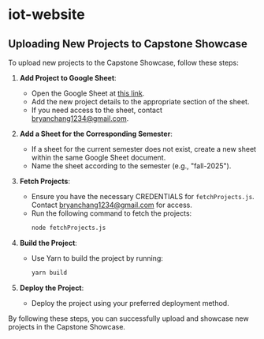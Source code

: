 # iot-website

## Uploading New Projects to Capstone Showcase

To upload new projects to the Capstone Showcase, follow these steps:

1. **Add Project to Google Sheet**:
   - Open the Google Sheet at [this link](https://docs.google.com/spreadsheets/d/1EChubuI97Rkd7-4m5NIRXlZECEuo1nzx20Bn2Nx_FOM/edit?gid=829360953#gid=829360953).
   - Add the new project details to the appropriate section of the sheet.
   - If you need access to the sheet, contact bryanchang1234@gmail.com.

2. **Add a Sheet for the Corresponding Semester**:
   - If a sheet for the current semester does not exist, create a new sheet within the same Google Sheet document.
   - Name the sheet according to the semester (e.g., "fall-2025").

3. **Fetch Projects**:
   - Ensure you have the necessary CREDENTIALS for `fetchProjects.js`. Contact bryanchang1234@gmail.com for access.
   - Run the following command to fetch the projects:
     ```bash
     node fetchProjects.js
     ```

4. **Build the Project**:
   - Use Yarn to build the project by running:
     ```bash
     yarn build
     ```

5. **Deploy the Project**:
   - Deploy the project using your preferred deployment method.

By following these steps, you can successfully upload and showcase new projects in the Capstone Showcase.
